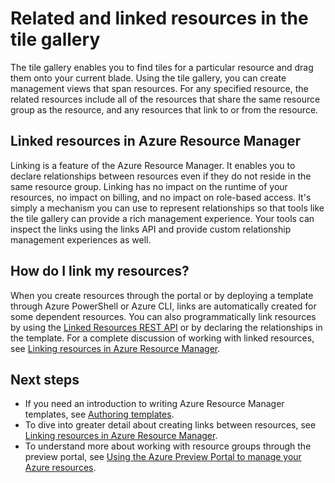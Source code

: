 <properties 
    pageTitle="Related and linked resources in the tile gallery" 
    description="Learn about related and linked resources that are displayed in the tile gallery of the Azure preview portal." 
    services="azure-portal" 
    documentationCenter="" 
    authors="adamabdelhamed" 
    manager="wpickett" 
    editor=""/>

<tags 
    ms.service="azure-portal" 
    ms.workload="multiple" 
    ms.tgt_pltfrm="na" 
    ms.devlang="na" 
    ms.topic="article" 
    ms.date="07/16/2015" 
    ms.author="adamab"/>

# Related and linked resources in the tile gallery

The tile gallery enables you to find tiles for a particular resource and drag them onto your current blade. 
Using the tile gallery, you can create management views that span resources. 
For any specified resource, the related resources include all of the resources that share the same 
resource group as the resource, and any resources that link to or from the resource.

## Linked resources in Azure Resource Manager

Linking is a feature of the Azure Resource Manager.  It enables you to declare relationships between 
resources even if they do not reside in the same resource group. Linking has no impact on the runtime 
of your resources, no impact on billing, and no impact on role-based access.  It's simply a mechanism you can 
use to represent relationships so that tools like the tile gallery can provide a rich management 
experience.  Your tools can inspect the links using the links API and provide custom relationship 
management experiences as well. 

## How do I link my resources?

When you create resources through the portal or by deploying a template through Azure PowerShell or Azure CLI, links are 
automatically created for some dependent resources. You can also programmatically link resources by using the 
[Linked Resources REST API](https://msdn.microsoft.com/library/azure/mt238499.aspx) or by declaring the relationships in the template. 
For a complete discussion of working with linked resources, see [Linking resources in Azure Resource Manager](../resource-group-link-resources.md).

## Next steps

- If you need an introduction to writing Azure Resource Manager templates, see [Authoring templates](../resource-group-authoring-templates.md).
- To dive into greater detail about creating links between resources, see [Linking resources in Azure Resource Manager](../resource-group-link-resources.md).
- To understand more about working with resource groups through the preview portal, see [Using the Azure Preview Portal to manage your Azure resources](resource-group-portal.md).


